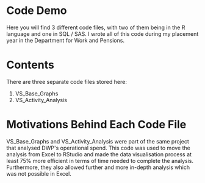 # Code Demo
Here you will find 3 different code files, with two of them being in the R language and one in SQL / SAS. I wrote all of this code during my placement year in the Department for Work and Pensions.

# Contents
There are three separate code files stored here:
1. VS_Base_Graphs
2. VS_Activity_Analysis

# Motivations Behind Each Code File
VS_Base_Graphs and VS_Activity_Analysis were part of the same project that analysed DWP's operational spend. This code was used to move the analysis from Excel to RStudio and made the data visualisation process at least 75% more efficient in terms of time needed to complete the analysis. Furthermore, they also allowed further and more in-depth analysis which was not possible in Excel. 




